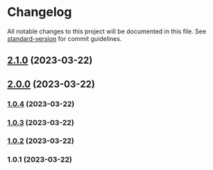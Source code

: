 # Changelog

All notable changes to this project will be documented in this file. See [standard-version](https://github.com/conventional-changelog/standard-version) for commit guidelines.

## [2.1.0](https://github.com/Reniejr/git-automation/compare/v2.0.0...v2.1.0) (2023-03-22)

## [2.0.0](https://github.com/Reniejr/git-automation/compare/v1.0.4...v2.0.0) (2023-03-22)

### [1.0.4](https://github.com/Reniejr/git-automation/compare/v1.0.3...v1.0.4) (2023-03-22)

### [1.0.3](https://github.com/Reniejr/git-automation/compare/v1.0.2...v1.0.3) (2023-03-22)

### [1.0.2](https://github.com/Reniejr/git-automation/compare/v1.0.1...v1.0.2) (2023-03-22)

### 1.0.1 (2023-03-22)
